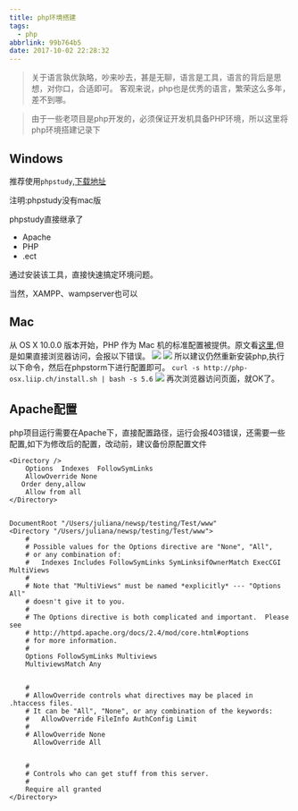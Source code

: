 ```yaml
---
title: php环境搭建
tags:
  - php
abbrlink: 99b764b5
date: 2017-10-02 22:28:32
---
```

> 关于语言孰优孰略，吵来吵去，甚是无聊，语言是工具，语言的背后是思想，对你口，合适即可。
客观来说，php也是优秀的语言，繁荣这么多年，差不到哪。

> 由于一些老项目是php开发的，必须保证开发机具备PHP环境，所以这里将php环境搭建记录下

## Windows

推荐使用`phpstudy`,[下载地址](http://www.phpstudy.net/)

注明:phpstudy没有mac版

phpstudy直接继承了
+ Apache
+ PHP
+ .ect

通过安装该工具，直接快速搞定环境问题。

当然，XAMPP、wampserver也可以

## Mac
从 OS X 10.0.0 版本开始，PHP 作为 Mac 机的标准配置被提供。原文看[这里](http://php.net/manual/zh/install.macosx.bundled.php),但是如果直接浏览器访问，会报以下错误。
![](https://static.1991421.cn/blog/2017-10-03-86D27F6433EFDC3E188CCD07D6519A7B.jpg)
![](https://static.1991421.cn/blog/2017-10-03-ED7F19B676EE1E40A05ABDAC5A41C737.jpg)
所以建议仍然重新安装php,执行以下命令，然后在phpstorm下进行配置即可。
`curl -s http://php-osx.liip.ch/install.sh | bash -s 5.6`
![](https://static.1991421.cn/blog/2017-10-03-093521.jpg)
再次浏览器访问页面，就OK了。

## Apache配置
php项目运行需要在Apache下，直接配置路径，运行会报403错误，还需要一些配置,如下为修改后的配置，改动前，建议备份原配置文件

```
<Directory />
    Options  Indexes  FollowSymLinks
    AllowOverride None
   Order deny,allow
    Allow from all
</Directory>


DocumentRoot "/Users/juliana/newsp/testing/Test/www"
<Directory "/Users/juliana/newsp/testing/Test/www">
    #
    # Possible values for the Options directive are "None", "All",
    # or any combination of:
    #   Indexes Includes FollowSymLinks SymLinksifOwnerMatch ExecCGI MultiViews
    #
    # Note that "MultiViews" must be named *explicitly* --- "Options All"
    # doesn't give it to you.
    #
    # The Options directive is both complicated and important.  Please see
    # http://httpd.apache.org/docs/2.4/mod/core.html#options
    # for more information.
    #
    Options FollowSymLinks Multiviews
    MultiviewsMatch Any


    #
    # AllowOverride controls what directives may be placed in .htaccess files.
    # It can be "All", "None", or any combination of the keywords:
    #   AllowOverride FileInfo AuthConfig Limit
    #
    # AllowOverride None
      AllowOverride All


    #
    # Controls who can get stuff from this server.
    #
    Require all granted
</Directory>
```




